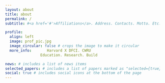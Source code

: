 ```yaml
---
layout: about
title: about
permalink: /
subtitle: #<a href='#'>Affiliations</a>. Address. Contacts. Motto. Etc.

profile:
  align: left
  image: prof_pic.jpg
  image_circular: false # crops the image to make it circular
  more_info:       Harvard X DFCI. CWRU
                Education. Research. Build

news: # includes a list of news items
selected_papers: # includes a list of papers marked as "selected={true}"
social: true # includes social icons at the bottom of the page
---
```

